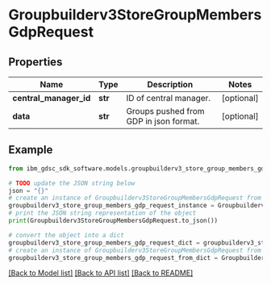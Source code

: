 # Groupbuilderv3StoreGroupMembersGdpRequest


## Properties

Name | Type | Description | Notes
------------ | ------------- | ------------- | -------------
**central_manager_id** | **str** | ID of central manager. | [optional] 
**data** | **str** | Groups pushed from GDP in json format. | [optional] 

## Example

```python
from ibm_gdsc_sdk_software.models.groupbuilderv3_store_group_members_gdp_request import Groupbuilderv3StoreGroupMembersGdpRequest

# TODO update the JSON string below
json = "{}"
# create an instance of Groupbuilderv3StoreGroupMembersGdpRequest from a JSON string
groupbuilderv3_store_group_members_gdp_request_instance = Groupbuilderv3StoreGroupMembersGdpRequest.from_json(json)
# print the JSON string representation of the object
print(Groupbuilderv3StoreGroupMembersGdpRequest.to_json())

# convert the object into a dict
groupbuilderv3_store_group_members_gdp_request_dict = groupbuilderv3_store_group_members_gdp_request_instance.to_dict()
# create an instance of Groupbuilderv3StoreGroupMembersGdpRequest from a dict
groupbuilderv3_store_group_members_gdp_request_from_dict = Groupbuilderv3StoreGroupMembersGdpRequest.from_dict(groupbuilderv3_store_group_members_gdp_request_dict)
```
[[Back to Model list]](../README.md#documentation-for-models) [[Back to API list]](../README.md#documentation-for-api-endpoints) [[Back to README]](../README.md)


